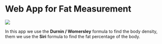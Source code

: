 # Web App for Fat Measurement
![](https://jairoramirezu.com//images/screenshotFatMeasurementApp.png)

In this app we use the **Durnin / Womersley** formula to find the body density, them we use the **Siri** formula to find the fat percentage of the body.